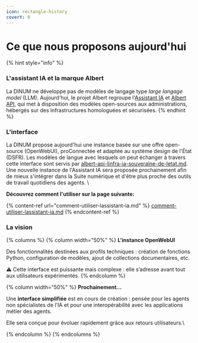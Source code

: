 ```yaml
---
icon: rectangle-history
coverY: 0
---
```


# Ce que nous proposons aujourd'hui

{% hint style="info" %}
### L'assistant IA et la marque Albert

La DINUM ne développe pas de modèles de langage type _large langage model_ (LLM). Aujourd'hui, le projet Albert regroupe l'[Assistant IA](./) et [Albert API](../faire-des-services-ia-au-sein-de-letat/albert-api-linfra-ia-souveraine-de-letat.md), qui met à disposition des modèles open-sources aux administrations, hébergés sur des infrastructures homologuées et sécurisées.&#x20;
{% endhint %}

### L'interface

La DINUM propose aujourd'hui une instance basée sur une offre open-source (OpenWebUI), proConnectée et adaptée au système design de l'État (DSFR). Les modèles de langue avec lesquels on peut échanger à travers cette interface sont servis par [albert-api-linfra-ia-souveraine-de-letat.md](../faire-des-services-ia-au-sein-de-letat/albert-api-linfra-ia-souveraine-de-letat.md "mention"). Une nouvelle instance de l'Assistant IA sera proposée prochainement afin de mieux s'intégrer dans la Suite numérique et d'être plus proche des outils de travail quotidiens des agents. \


**Découvrez comment l'utiliser sur la page suivante:**

{% content-ref url="comment-utiliser-lassistant-ia.md" %}
[comment-utiliser-lassistant-ia.md](comment-utiliser-lassistant-ia.md)
{% endcontent-ref %}

### La vision

{% columns %}
{% column width="50%" %}
**L'instance OpenWebUI**



Des fonctionnalités destinées aux profils techniques : création de fonctions Python, configuration de modèles, ajout de collections documentaires, etc.



⚠️ Cette interface est puissante mais complexe : elle s’adresse avant tout aux utilisateurs expérimentés.
{% endcolumn %}

{% column width="50%" %}
**Prochainement...**



Une **interface simplifiée** est en cours de création : pensée pour les agents non spécialistes de l'IA et pour une interopérabilité avec les applications métier des agents.&#x20;



Elle sera conçue pour évoluer rapidement grâce aux retours utilisateurs.\

{% endcolumn %}
{% endcolumns %}

